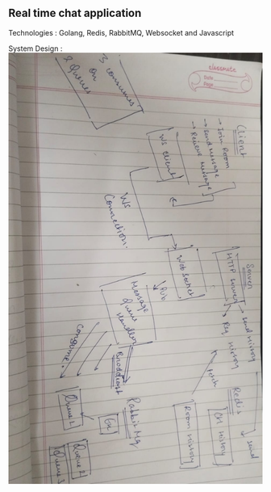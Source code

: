 ## Real time chat application 

Technologies : Golang, Redis, RabbitMQ, Websocket and Javascript

System Design : 
![](/banner.jpeg)